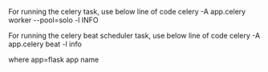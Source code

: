 For running the celery task, use below line of code
  celery -A app.celery worker --pool=solo -l INFO


For running the celery beat scheduler task, use below line of code
  celery -A app.celery beat -l info


where app=flask app name
